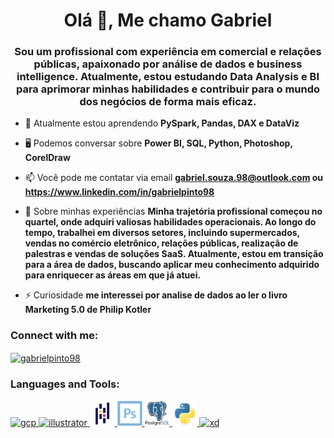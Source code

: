 <h1 align="center">Olá 👋, Me chamo Gabriel</h1>
<h3 align="center">Sou um profissional com experiência em comercial e relações públicas, apaixonado por análise de dados e business intelligence. Atualmente, estou estudando Data Analysis e BI para aprimorar minhas habilidades e contribuir para o mundo dos negócios de forma mais eficaz.</h3>

- 🌱 Atualmente estou aprendendo **PySpark, Pandas, DAX e DataViz**

- 🖥️ Podemos conversar sobre **Power BI, SQL, Python, Photoshop, CorelDraw**

- 📫 Você pode me contatar via email **gabriel.souza.98@outlook.com ou https://www.linkedin.com/in/gabrielpinto98**

- 📄 Sobre minhas experiências **Minha trajetória profissional começou no quartel, onde adquiri valiosas habilidades operacionais. Ao longo do tempo, trabalhei em diversos setores, incluindo supermercados, vendas no comércio eletrônico, relações públicas, realização de palestras e vendas de soluções SaaS. Atualmente, estou em transição para a área de dados, buscando aplicar meu conhecimento adquirido para enriquecer as áreas em que já atuei.**

- ⚡ Curiosidade **me interessei por analise de dados ao ler o livro Marketing 5.0 de Philip Kotler**

<h3 align="left">Connect with me:</h3>
<p align="left">
<a href="https://linkedin.com/in/gabrielpinto98" target="blank"><img align="center" src="https://raw.githubusercontent.com/rahuldkjain/github-profile-readme-generator/master/src/images/icons/Social/linked-in-alt.svg" alt="gabrielpinto98" height="30" width="40" /></a>
</p>

<h3 align="left">Languages and Tools:</h3>
<p align="left"> <a href="https://cloud.google.com" target="_blank" rel="noreferrer"> <img src="https://www.vectorlogo.zone/logos/google_cloud/google_cloud-icon.svg" alt="gcp" width="40" height="40"/> </a> <a href="https://www.adobe.com/in/products/illustrator.html" target="_blank" rel="noreferrer"> <img src="https://www.vectorlogo.zone/logos/adobe_illustrator/adobe_illustrator-icon.svg" alt="illustrator" width="40" height="40"/> </a> <a href="https://pandas.pydata.org/" target="_blank" rel="noreferrer"> <img src="https://raw.githubusercontent.com/devicons/devicon/2ae2a900d2f041da66e950e4d48052658d850630/icons/pandas/pandas-original.svg" alt="pandas" width="40" height="40"/> </a> <a href="https://www.photoshop.com/en" target="_blank" rel="noreferrer"> <img src="https://raw.githubusercontent.com/devicons/devicon/master/icons/photoshop/photoshop-line.svg" alt="photoshop" width="40" height="40"/> </a> <a href="https://www.postgresql.org" target="_blank" rel="noreferrer"> <img src="https://raw.githubusercontent.com/devicons/devicon/master/icons/postgresql/postgresql-original-wordmark.svg" alt="postgresql" width="40" height="40"/> </a> <a href="https://www.python.org" target="_blank" rel="noreferrer"> <img src="https://raw.githubusercontent.com/devicons/devicon/master/icons/python/python-original.svg" alt="python" width="40" height="40"/> </a> <a href="https://www.adobe.com/products/xd.html" target="_blank" rel="noreferrer"> <img src="https://cdn.worldvectorlogo.com/logos/adobe-xd.svg" alt="xd" width="40" height="40"/> </a> </p>

